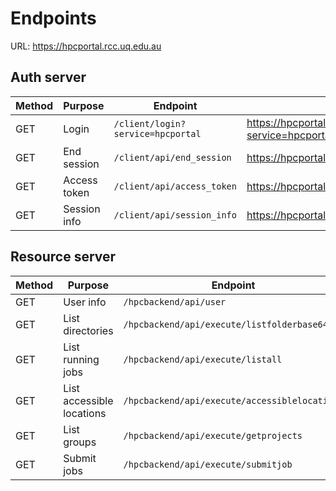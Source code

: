 
# Endpoints

URL: https://hpcportal.rcc.uq.edu.au

## Auth server
Method | Purpose | Endpoint | Link |
------ | ------- | -------- | ---- |
GET | Login |  ```/client/login?service=hpcportal``` | https://hpcportal.rcc.uq.edu.au/client/login?service=hpcportal
GET | End session | ```/client/api/end_session``` | https://hpcportal.rcc.uq.edu.au/client/api/end_session 
GET | Access token | ```/client/api/access_token``` | https://hpcportal.rcc.uq.edu.au/client/api/access_token
GET | Session info | ```/client/api/session_info``` | https://hpcportal.rcc.uq.edu.au/client/api/session_info

## Resource server
Method | Purpose | Endpoint | Query String | Link |
------ | ------- | -------- | ------------ | ---- |
GET | User info | ```/hpcbackend/api/user``` | ```?access_token=TOKEN``` | https://hpcportal.rcc.uq.edu.au/hpcbackend/api/user?access_token=TOKEN
GET | List directories | ```/hpcbackend/api/execute/listfolderbase64``` | ```?folderpath=FOLDERPATHBASE64&access_token=TOKEN``` | https://hpcportal.rcc.uq.edu.au/hpcbackend/api/execute/listfolderbase64?folderpath=FOLDERPATHBASE64&access_token=TOKEN
GET | List running jobs | ```/hpcbackend/api/execute/listall``` | ```?access_token=TOKEN``` | https://hpcportal.rcc.uq.edu.au/hpcbackend/api/execute/listall?access_token=TOKEN
GET | List accessible locations | ```/hpcbackend/api/execute/accessiblelocations``` | ```?access_token=TOKEN``` | https://hpcportal.rcc.uq.edu.au/hpcbackend/api/execute/accessiblelocations?access_token=TOKEN
GET | List groups | ```/hpcbackend/api/execute/getprojects``` | ```?access_token=TOKEN``` | https://hpcportal.rcc.uq.edu.au/hpcbackend/api/execute/getprojects?access_token=TOKEN
GET | Submit jobs | ```/hpcbackend/api/execute/submitjob``` | ```?jobName=JOBNAME&workdir=WORKDIRECTORY&pbs=PBSSCRIPTCONTENTS&machine=MACHINE&access_token=TOKEN``` | https://hpcportal.rcc.uq.edu.au/hpcbackend/api/execute/submitjob?jobName=JOBNAME&workdir=WORKDIRECTORY&pbs=PBSSCRIPTCONTENTS&machine=MACHINE&access_token=TOKEN